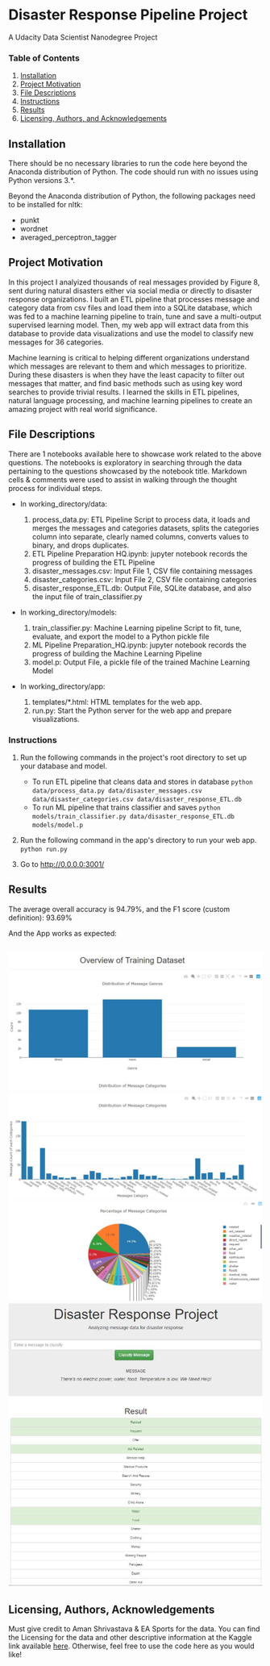 # Disaster Response Pipeline Project
A Udacity Data Scientist Nanodegree Project


### Table of Contents

1. [Installation](#installation)
2. [Project Motivation](#motivation)
3. [File Descriptions](#files)
4. [Instructions](#instructions)
5. [Results](#results)
5. [Licensing, Authors, and Acknowledgements](#licensing)


## Installation <a name="installation"></a>

There should be no necessary libraries to run the code here beyond the Anaconda distribution of Python.  The code should run with no issues using Python versions 3.*.

Beyond the Anaconda distribution of Python, the following packages need to be installed for nltk:
* punkt
* wordnet
* averaged_perceptron_tagger


## Project Motivation<a name="motivation"></a>

In this project I analyized thousands of real messages provided by Figure 8, sent during natural disasters either via social media or directly to disaster response organizations. I built an ETL pipeline that processes message and category data from csv files and load them into a SQLite database, which was fed to a machine learning pipeline to train, tune and save a multi-output supervised learning model. Then, my web app will extract data from this database to provide data visualizations and use the model to classify new messages for 36 categories.

Machine learning is critical to helping different organizations understand which messages are relevant to them and which messages to prioritize. During these disasters is when they have the least capacity to filter out messages that matter, and find basic methods such as using key word searches to provide trivial results. I learned the skills in ETL pipelines, natural language processing, and machine learning pipelines to create an amazing project with real world significance.


## File Descriptions <a name="files"></a>

There are 1 notebooks available here to showcase work related to the above questions. The notebooks is exploratory in searching through the data pertaining to the questions showcased by the notebook title. Markdown cells & comments were used to assist in walking through the thought process for individual steps.

- In working_directory/data:
    1) process_data.py: ETL Pipeline Script to process data, it loads and merges the messages and categories datasets, splits the categories column into separate, clearly named columns, converts values to binary, and drops duplicates.
    2) ETL Pipeline Preparation HQ.ipynb: jupyter notebook records the progress of building the ETL Pipeline
    3) disaster_messages.csv: Input File 1, CSV file containing messages
    4) disaster_categories.csv: Input File 2, CSV file containing categories
    5) disaster_response_ETL.db: Output File, SQLite database, and also the input file of train_classifier.py
    
- In working_directory/models:
    1) train_classifier.py: Machine Learning pipeline Script to fit, tune, evaluate, and export the model to a Python pickle file
    2) ML Pipeline Preparation_HQ.ipynb: jupyter notebook records the progress of building the Machine Learning Pipeline
    3) model.p: Output File, a pickle file of the trained Machine Learning Model

- In working_directory/app:
    1) templates/*.html: HTML templates for the web app.
    2) run.py: Start the Python server for the web app and prepare visualizations.


### Instructions<a name="instructions"></a>
1. Run the following commands in the project's root directory to set up your database and model.

    - To run ETL pipeline that cleans data and stores in database
        `python data/process_data.py data/disaster_messages.csv data/disaster_categories.csv data/disaster_response_ETL.db`
    - To run ML pipeline that trains classifier and saves
        `python models/train_classifier.py data/disaster_response_ETL.db models/model.p`

2. Run the following command in the app's directory to run your web app.
    `python run.py`

3. Go to http://0.0.0.0:3001/


## Results<a name="results"></a>

The average overall accuracy is 94.79%, and the F1 score (custom definition): 93.69%

And the App works as expected:

![alt text](https://github.com/HQ2013/Disaster-Response-Pipelines/blob/master/screenshots/Data%20Visualization%20Plot%201.JPG?raw=true)
![alt text](https://github.com/HQ2013/Disaster-Response-Pipelines/blob/master/screenshots/Data%20Visualization%20Plot%202.JPG?raw=true)
![alt text](https://github.com/HQ2013/Disaster-Response-Pipelines/blob/master/screenshots/Data%20Visualization%20Plot%203.JPG?raw=true)
![alt text](https://github.com/HQ2013/Disaster-Response-Pipelines/blob/master/screenshots/classify_message.JPG?raw=true)
----------------------------------------------------------------------------------------------------------














## Licensing, Authors, Acknowledgements<a name="licensing"></a>

Must give credit to Aman Shrivastava & EA Sports for the data. You can find the Licensing for the data and other descriptive information at the Kaggle link available [here](https://www.kaggle.com/thec03u5/fifa-18-demo-player-dataset). Otherwise, feel free to use the code here as you would like! 
